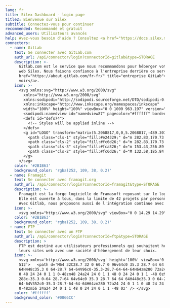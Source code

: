```yaml
---
lang: fr
title: Silex Dashboard - login page
title2: Bienvenue sur Silex
subtitle: Connectez-vous pour continuer
recommended: Recommandé et gratuit
advanced_users: Utilisateurs avancés
help: Avez-vous besoin d'aide ? Consultez <a href="https://docs.silex.me/fr/user/login" target="_blank">la documentation</a>.
connectors:
  - name: GitLab
    text: Se connecter avec GitLab.com
    auth_url: /api/connector/login?connectorId=gitlab&type=STORAGE
    description: >-
      Gitlab.com est le service que nous recommandons pour héberger votre site
      web Silex. Nous faisons confiance à l'entreprise derrière ce service, <a
      href="https://about.gitlab.com/fr-fr/" title="entreprise GitLab">allez les
      voir</a>.
    icon: >-
      <svg xmlns:svg="http://www.w3.org/2000/svg"
        xmlns="http://www.w3.org/2000/svg"
        xmlns:sodipodi="http://sodipodi.sourceforge.net/DTD/sodipodi-0.dtd"
        xmlns:inkscape="http://www.inkscape.org/namespaces/inkscape"
        width="100%" height="100%" viewBox="0 0 1000 963.197" version="1.1" id="svg85">
        <sodipodi:namedview id="namedview87" pagecolor="#ffffff" bordercolor="#666666" borderopacity="1.0" inkscape:pageshadow="2" inkscape:pageopacity="0.0" inkscape:pagecheckerboard="0" showgrid="false" inkscape:zoom="1" inkscape:cx="991.5" inkscape:cy="964.5" inkscape:window-width="1126" inkscape:window-height="895" inkscape:window-x="774" inkscape:window-y="12" inkscape:window-maximized="0" inkscape:current-layer="svg85" />
        <defs id="defs74">
          <!-- Styles will be applied inline -->
        </defs>
        <g id="LOGO" transform="matrix(5.2068817,0,0,5.2068817,-489.30756,-507.76085)">
          <path class="cls-1" style="fill:#e24329;" d="m 282.83,170.73 -0.27,-0.69 -26.14,-68.22 a 6.81,6.81 0 0 0 -2.69,-3.24 7,7 0 0 0 -8,0.43 7,7 0 0 0 -2.32,3.52 l -17.65,54 h -71.47 l -17.65,-54 a 6.86,6.86 0 0 0 -2.32,-3.53 7,7 0 0 0 -8,-0.43 6.87,6.87 0 0 0 -2.69,3.24 L 97.44,170 l -0.26,0.69 a 48.54,48.54 0 0 0 16.1,56.1 l 0.09,0.07 0.24,0.17 39.82,29.82 19.7,14.91 12,9.06 a 8.07,8.07 0 0 0 9.76,0 l 12,-9.06 19.7,-14.91 40.06,-30 0.1,-0.08 a 48.56,48.56 0 0 0 16.08,-56.04 z" id="path76" />
          <path class="cls-2" style="fill:#fc6d26;" d="m 282.83,170.73 -0.27,-0.69 a 88.3,88.3 0 0 0 -35.15,15.8 L 190,229.25 c 19.55,14.79 36.57,27.64 36.57,27.64 l 40.06,-30 0.1,-0.08 a 48.56,48.56 0 0 0 16.1,-56.08 z" id="path78" />
          <path class="cls-3" style="fill:#fca326;" d="m 153.43,256.89 19.7,14.91 12,9.06 a 8.07,8.07 0 0 0 9.76,0 l 12,-9.06 19.7,-14.91 c 0,0 -17.04,-12.89 -36.59,-27.64 -19.55,14.75 -36.57,27.64 -36.57,27.64 z" id="path80" />
          <path class="cls-2" style="fill:#fc6d26;" d="M 132.58,185.84 A 88.19,88.19 0 0 0 97.44,170 l -0.26,0.69 a 48.54,48.54 0 0 0 16.1,56.1 l 0.09,0.07 0.24,0.17 39.82,29.82 c 0,0 17,-12.85 36.57,-27.64 z" id="path82" />
        </g>
      </svg>
    color: '#2B1B63'
    background_color: 'rgba(252, 109, 38, 0.2)'
  - name: Framagit
    text: Se connecter avec framagit.org
    auth_url: /api/connector/login?connectorId=framagit&type=STORAGE
    description: >-
      Framagit est la forge logicielle de Framasoft reposant sur le logiciel Gitlab.
      Elle est ouverte à tous, dans la limite de 42 projets par personne. Les projets peuvent être publics ou privés.
      Avec Gitlab, nous proposons aussi de l'intégration continue avec GitlabCI et l'hébergement de pages statiques avec Gitlab Pages (voir notre documentation)
    icon: >-
      <svg xmlns="http://www.w3.org/2000/svg" viewBox="0 0 14.29 14.29"><g fill="#725794" transform="matrix(.02569 0 0 .02569 -.25 -.08)"><circle cx="74.91" cy="180.35" r="55"/><circle cx="137.6" cy="317.44" r="42.5"/><circle cx="189.82" cy="434.27" r="31"/></g><g fill="#dd6418" transform="matrix(.02569 0 0 .02569 -.25 -.08)"><circle cx="515.92" cy="412.86" r="26"/><circle cx="499.71" cy="484.31" r="21"/></g><path fill="#dd6418" d="M12.24 3.93c-.15.05-.64-.02-.64-.02.14.09.23.33.22.5-.48-.06-.67-.22-1.11-.45 0 0 .3.36.6.57.54.41 1.03.9 1.33 1.37.15.23.19.26.2.16a3.3 3.3 0 00-.52-1.87c-.06-.09-.07-.19-.08-.26z"/><path d="M.68.2C.53.2.45.33.56.43 5.51 2.78 4.78 5 5.42 7.55c.17.69 1.32 6.06 7.37 6.58.23.02.3-.25.06-.31-4.94-1.32-6.13-9.95-2.68-10.27.48-.04.63.16 1 .28.36.12.93.16 1.1.13.32-.6-.25-1.28-.73-1.78.52-.34 2.2-.71 2.4-.8.13-.05.07-.25-.04-.27-.77.05-2.6.2-3.43.52-1.45-.88-3.34-.2-4.3 1.3C5.19 1.5 3.81 1.08.67.2zM8.8 1.54c.74 0 .72.31-.24.64a3.76 3.76 0 00-2.38 2.2c-.11-.17.43-2.56 2.62-2.84z"/></svg>
    color: '#2B1B63'
    background_color: 'rgba(252, 109, 38, 0.2)'
  - name: FTP
    text: Se connecter avec un FTP
    auth_url: /api/connector/login?connectorId=ftp&type=STORAGE
    description: >
      FTP est destiné aux utilisateurs professionnels qui souhaitent héberger
      leurs sites web avec une société d'hébergement de leur choix.
    icon: >-
      <svg xmlns='http://www.w3.org/2000/svg' height='100%' viewBox='0 0 512
      512'>   <path d='M64 32C28.7 32 0 60.7 0 96v64c0 35.3 28.7 64 64
      64H448c35.3 0 64-28.7 64-64V96c0-35.3-28.7-64-64-64H64zm280 72a24 24 0 1 1
      0 48 24 24 0 1 1 0-48zm48 24a24 24 0 1 1 48 0 24 24 0 1 1 -48 0zM64
      288c-35.3 0-64 28.7-64 64v64c0 35.3 28.7 64 64 64H448c35.3 0 64-28.7
      64-64V352c0-35.3-28.7-64-64-64H64zm280 72a24 24 0 1 1 0 48 24 24 0 1 1
      0-48zm56 24a24 24 0 1 1 48 0 24 24 0 1 1 -48 0z' /> </svg>
    color: '#ffffff'
    background_color: '#0066CC'
---
```


